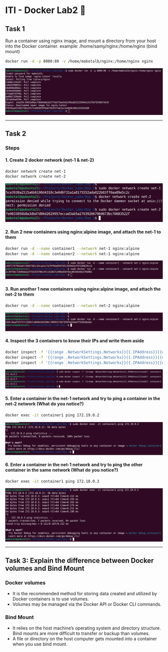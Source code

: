 # ITI - Docker Lab2 🐋

## Task 1

Run a container using nginx image, and mount a directory from your host into the
Docker container. example: /home/samy/nginx:/home/nginx (bind mount)

```bash
docker run -d -p 8080:80 -v /home/mabotalb/nginx:/home/nginx nginx
```

![Mount container](images/mount-container.png)

---

## Task 2

### Steps

#### 1. Create 2 docker network (net-1 & net-2)

```bash
docker network create net-1
docker network create net-2
```

![net1-net2](images/net1-net2.png)

#### 2. Run 2 new containers using nginx:alpine image, and attach the net-1 to them

```bash
docker run -d --name container1 --network net-1 nginx:alpine
docker run -d --name container2 --network net-1 nginx:alpine
```

![container1-2](images/task2-2.png)

#### 3. Run another 1 new containers using nginx:alpine image, and attach the net-2 to them

```bash
docker run -d --name container3 --network net-2 nginx:alpine
```

![container3](images/task2-3.png)

#### 4. Inspect the 3 containers to know their IPs and write them aside

```bash
docker inspect -f '{{range .NetworkSettings.Networks}}{{.IPAddress}}{{end}}' container1
docker inspect -f '{{range .NetworkSettings.Networks}}{{.IPAddress}}{{end}}' container2
docker inspect -f '{{range .NetworkSettings.Networks}}{{.IPAddress}}{{end}}' container3
```

![container3](images/task2-4.png)

#### 5. Enter a container in the net-1 network and try to ping a container in the net-2 network (What do you notice?)

```bash
docker exec -it container1 ping 172.19.0.2
```

![container3](images/task2-5.png)

#### 6. Enter a container in the net-1 network and try to ping the other container in the same network (What do you notice?)

```bash
docker exec -it container1 ping 172.18.0.3
```

![container3](images/task2-6.png)

---

## Task 3: Explain the difference between Docker volumes and Bind Mount

### Docker volumes

- It is the recommended method for storing data created and utilized by Docker containers is to use volumes.
- Volumes may be managed via the Docker API or Docker CLI commands.

### Bind Mount

- It relies on the host machine’s operating system and directory structure. Bind mounts are more difficult to transfer or backup than volumes.
- A file or directory on the host computer gets mounted into a container when you use bind mount.
